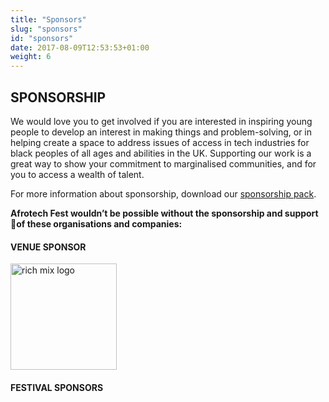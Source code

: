 ```yaml
---
title: "Sponsors"
slug: "sponsors"
id: "sponsors"
date: 2017-08-09T12:53:53+01:00
weight: 6
---
```



<!-- <div class="svgcontent">

<div class="comet">
<img src="img/comet.svg" width="70%">
</div>

</div> -->

<div class="row">
<div class="col-xs-12 col-md-9 mt-10">
<h2> SPONSORSHIP</h2>

<p>We would love you to get involved if you are interested in inspiring young people to develop an interest in making things and problem-solving, or in helping create a space to address issues of access in tech industries for black peoples of all ages and abilities in the UK. Supporting our work is a great way to show your commitment to marginalised communities, and for you to access a wealth of talent.</p>

<p>For more information about sponsorship, download our <a href="https://drive.google.com/file/d/0B3whBCs7yUf1Z2xxOFR2UGROYVU/view?usp=sharing">sponsorship pack</a>.</p>

<b><p class="mt-20">Afrotech Fest wouldn’t be possible without the sponsorship and support of these organisations and companies:</p></b>
<h4> VENUE SPONSOR</h4>
<a href="https://www.richmix.org.uk/"><img src="../img/richmix-logo.png" width="170px" alt ="rich mix logo"class="richmix-logo"></a>
<h4> FESTIVAL SPONSORS</h4>


</div>
</div>